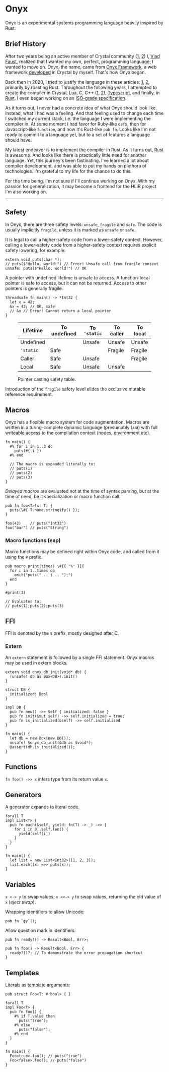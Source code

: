 # Onyx

Onyx is an experimental systems programming language heavily inspired by Rust.

## Brief History

After two years being an active member of Crystal community ([1](https://forum.crystal-lang.org/t/onyx-framework-is-released/433), [2](https://forum.crystal-lang.org/t/announcing-worcr-your-help-needed/585)) I, [Vlad Faust](https://vladfaust.com), realized that I wanted my own, perfect, programming language; I wanted to move on.
_Onyx_, the name, came from [Onyx Framework](https://onyxframework.com/), a web framework [developed](https://github.com/onyxframework) in Crystal by myself.
That's how Onyx began.

Back then in 2020, I tried to justify the language in these articles: [1](https://vladfaust.com/posts/2020-08-16-system-programming-in-2k20/), [2](https://vladfaust.com/posts/2020-08-20-the-onyx-programming-language/), primarily by roasting Rust.
Throughout the following years, I attempted to create the compiler in Crystal, Lua, C, C++ ([1](https://github.com/fancysofthq/phoenix), [2](https://github.com/fancysofthq/fnxc)), [Typescript](https://github.com/onyxlang/ts), and finally, in [Rust](https://github.com/onyxlang/rs).
I even began working on an [ISO-grade specification](https://nxsf.org/onyx/).

As it turns out, I never had a concrete idea of what Onyx should look like.
Instead, what I had was a feeling.
And that feeling used to change each time I switched my current stack, i.e. the language I were implementing the compiler in.
At some moment I had favor for Ruby-like `def`s, then for Javascript-like `function`, and now it's Rust-like `pub fn`.
Looks like I'm not ready to commit to a language yet, but to a set of features a language should have.

My latest endeavor is to implement the compiler in Rust. 
As it turns out, Rust is awesome.
And looks like there is practically little need for another language.
Yet, this journey's been fastinating.
I've learned a lot about compiler development, and was able to put my hands on plethora of technologies.
I'm grateful to my life for the chance to do this.

For the time being, I'm not sure if I'll continue working on Onyx.
With my passion for generalization, it may become a frontend for the HLIR project I'm also working on.

---

## Safety

In Onyx, there are three safety levels: `unsafe`, `fragile` and `safe`.
The code is usually implicitly `fragile`, unless it is marked as `unsafe` or `safe`.

It is legal to call a higher-safety code from a lower-safety context.
However, calling a lower-safety code from a higher-safety context requires explicit safety lowering, for example:

```onyx
extern void puts(char *);
// puts($"Hello, world!") // Error! Unsafe call from fragile context
unsafe! puts($"Hello, world!") // OK
```

A pointer with undefined lifetime is unsafe to access.
A function-local pointer is safe to access, but it can not be returned.
Access to other pointers is generally fragile.

```onyx
threadsafe fn main() -> *Int32 {
  let x = 42;
  &x = 43; // OK, safe
  // &x // Error! Cannot return a local pointer
}
```

<figure>

| Lifetime  | To undefined | To `'static` | To caller | To local  
| ---       | ---          | ---          | ---       | ---      
| Undefined |              | Unsafe       | Unsafe    | Unsafe   
| `'static` | Safe         |              | Fragile   | Fragile  
| Caller    | Safe         | Unsafe       |           | Fragile  
| Local     | Safe         | Unsafe       | Unsafe    |     

<figcaption>Pointer casting safety table.</figcaption>

</figure>

Introduction of the `fragile` safety level elides the exclusive mutable reference requirement.

## Macros

Onyx has a flexible macro system for code augmentation.
Macros are written in a turing-complete dynamic language (presumably Lua) with full writeable access to the compilation context (nodes, environment etc).

```onyx
fn main() {
  #% for i in 1..3 do
    puts(#{ i })
  #% end

  // The macro is expanded literally to:
  // puts(1)
  // puts(2)
  // puts(3)
}
```

_Delayed macros_ are evaluated not at the time of syntax parsing, but at the time of need, be it specialization or macro function call.

```onyx
pub fn foo<T>(x: T) {
  puts(\#{ T.name.stringify() });
}

foo(42)    // puts("Int32")
foo("bar") // puts("String")
```

### Macro functions (exp)

Macro functions may be defined right within Onyx code, and called from it using the `#` prefix.

```onyx
pub macro print(times) \#{{ "%" }}{
  for i in 1..times do
    emit("puts(" .. i .. ");")
  end
}

#print(3)

// Evaluates to:
// puts(1);puts(2);puts(3)
```

## FFI

FFI is denoted by the `$` prefix, mostly designed after C.

### Extern

An `extern` statement is followed by a single FFI statement.
Onyx macros may be used in extern blocks.

```onyx
extern void onyx_db_init(void* db) {
  (unsafe! db as Box<DB>).init()
}

struct DB { 
  initialized: Bool
}

impl DB {
  pub fn new() ->> Self { initialized: false }
  pub fn init(&mut self) ->> self.initialized = true;
  pub fn is_initialized(&self) ->> self.initialized
}

fn main() {
  let db = new Box(new DB());
  unsafe! $onyx_db_init(&db as $void*);
  @assert(db.is_initialized());
}
```

## Functions

`fn foo() ->> x` infers type from its return value `x`. 

## Generators

A generator expands to literal code.

```onyx
forall T
impl List<T> {
  pub fn each(&self, yield: fn(T) -> _) ->> {
    for i in 0..self.len() {
      yield(self[i])
    }
  }
}

fn main() {
  let list = new List<Int32>([1, 2, 3]);
  list.each((x) =>> puts(x));
}
```

## Variables

`x <-> y` to swap values; `x <<-> y` to swap values, returning the old value of `x` (_eject swap_).

Wrapping identifiers to allow Unicode:

```onyx
pub fn `фу`();
```

Allow question mark in identifiers:

```onyx
pub fn ready?() -> Result<Bool, Err>;

pub fn foo() -> Result<Bool, Err> {
  ready?()?; // To demonstrate the error propagation shortcut
}
```

## Templates

Literals as template arguments:

```onyx
pub struct Foo<T: #'bool> { }

forall T
impl Foo<T> {
  pub fn foo() {
    #% if T.value then
      puts("true");
    #% else
      puts("false");
    #% end
  }
}

fn main() {
  Foo<true>.foo(); // puts("true")
  Foo<false>.foo(); // puts("false")
}
```

